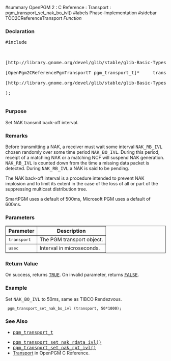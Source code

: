 ﻿#summary OpenPGM 2 : C Reference : Transport : pgm\_transport\_set\_nak\_bo\_ivl()
#labels Phase-Implementation
#sidebar TOC2CReferenceTransport
_Function_
### Declaration ###
<pre>
#include <pgm/pgm.h><br>
<br>
[http://library.gnome.org/devel/glib/stable/glib-Basic-Types.html#gboolean gboolean] *pgm_transport_set_nak_bo_ivl* (<br>
[OpenPgm2CReferencePgmTransportT pgm_transport_t]*     transport,<br>
[http://library.gnome.org/devel/glib/stable/glib-Basic-Types.html#guint guint]                usec<br>
);<br>
</pre>

### Purpose ###
Set NAK transmit back-off interval.

### Remarks ###
Before transmitting a NAK, a receiver must wait some interval <tt>NAK_RB_IVL</tt> chosen randomly over some time period <tt>NAK_BO_IVL</tt>.  During this period, receipt of a matching NAK or a matching NCF will suspend NAK generation.  <tt>NAK_RB_IVL</tt> is counted down from the time a missing data packet is detected.  During <tt>NAK_RB_IVL</tt> a NAK is said to be pending.

The NAK back-off interval is a procedure intended to prevent NAK implosion and to limit its extent in the case of the loss of all or part of the suppressing multicast distribution tree.

SmartPGM uses a default of 500ms, Microsoft PGM uses a default of 600ms.

### Parameters ###
<table cellpadding='5' border='1' cellspacing='0'>
<tr>
<th>Parameter</th>
<th>Description</th>
</tr>
<tr>
<td><tt>transport</tt></td>
<td>The PGM transport object.</td>
</tr><tr>
<td><tt>usec</tt></td>
<td>Interval in microseconds.</td>
</tr>
</table>


### Return Value ###
On success, returns <tt><a href='http://library.gnome.org/devel/glib/stable/glib-Standard-Macros.html#TRUE--CAPS'>TRUE</a></tt>.  On invalid parameter, returns <tt><a href='http://library.gnome.org/devel/glib/stable/glib-Standard-Macros.html#FALSE--CAPS'>FALSE</a></tt>.

### Example ###
Set <tt>NAK_BO_IVL</tt> to 50ms, same as TIBCO Rendezvous.

```
 pgm_transport_set_nak_bo_ivl (transport, 50*1000);
```

### See Also ###
  * <tt><a href='OpenPgm2CReferencePgmTransportT.md'>pgm_transport_t</a></tt><br>
<ul><li><tt><a href='OpenPgm2CReferencePgmTransportSetNakRdataIvl.md'>pgm_transport_set_nak_rdata_ivl()</a></tt><br>
</li><li><tt><a href='OpenPgm2CReferencePgmTransportSetNakRptIvl.md'>pgm_transport_set_nak_rpt_ivl()</a></tt><br>
</li><li><a href='OpenPgm2CReferenceTransport.md'>Transport</a> in OpenPGM C Reference.</li></ul>
